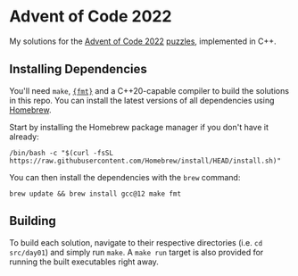 # Advent of Code 2022

My solutions for the [Advent of Code 2022](https://adventofcode.com/2022/about) [puzzles](https://adventofcode.com/2022), implemented in C++.

## Installing Dependencies

You'll need `make`, [`{fmt}`](https://github.com/fmtlib/fmt) and a C++20-capable compiler to build the solutions in this repo.
You can install the latest versions of all dependencies using [Homebrew](https://brew.sh).

Start by installing the Homebrew package manager if you don't have it already:

`/bin/bash -c "$(curl -fsSL https://raw.githubusercontent.com/Homebrew/install/HEAD/install.sh)"`

You can then install the dependencies with the `brew` command:

`brew update && brew install gcc@12 make fmt`

## Building
To build each solution, navigate to their respective directories (i.e. `cd src/day01`) and simply run `make`.
A `make run` target is also provided for running the built executables right away.

